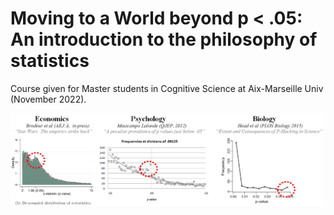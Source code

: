 # Moving to a World beyond p < .05: An introduction to the philosophy of statistics

Course given for Master students in Cognitive Science at Aix-Marseille Univ (November 2022).

<img src="figures/phacking.png" align="center" width="500px">
